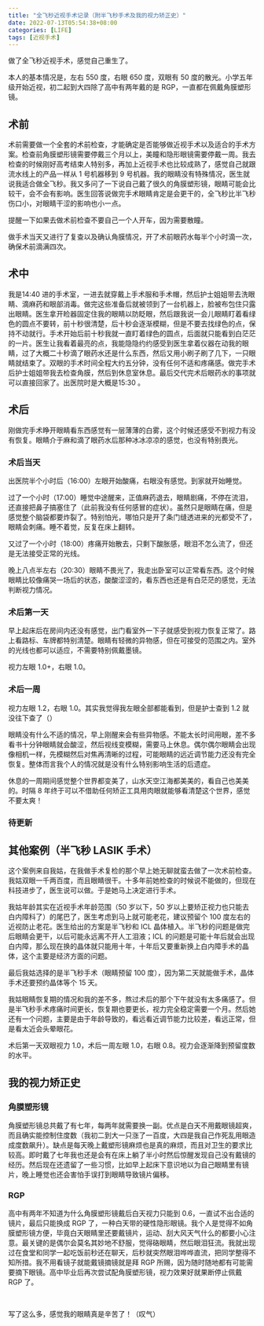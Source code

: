 ```yaml
---
title: "全飞秒近视手术记录（附半飞秒手术及我的视力矫正史）"
date: 2022-07-13T05:54:38+08:00
categories: [LIFE]
tags: [近视手术]
---
```


做了全飞秒近视手术，感觉自己重生了。

本人的基本情况是，左右 550 度，右眼 650 度，双眼有 50 度的散光。小学五年级开始近视，初二起到大四除了高中有两年戴的是 RGP，一直都在佩戴角膜塑形镜。

<!--more-->

## 术前
术前需要做一个全套的术前检查，才能确定是否能够做近视手术以及适合的手术方案。检查前角膜塑形镜需要停戴三个月以上，美瞳和隐形眼镜需要停戴一周。我去检查的时候刚好高考结束人特别多，再加上近视手术也比较成熟了，感觉自己就跟流水线上的产品一样从 1 号机器移到 9 号机器。我的眼睛没有特殊情况，医生就说我适合做全飞秒。我又多问了一下说自己戴了很久的角膜塑形镜，眼睛可能会比较干，会不会有影响。医生回答说做完手术眼睛肯定是会更干的，全飞秒比半飞秒伤口小，对眼睛干涩的影响也小一点。

提醒一下如果去做术前检查不要自己一个人开车，因为需要散瞳。

做手术当天又进行了复查以及确认角膜情况，开了术前眼药水每半个小时滴一次，确保术前滴满四次。

## 术中
我是14:40 进的手术室，一进去就穿戴上手术服和手术帽，然后护士姐姐带去洗眼睛、滴麻药和眼部消毒。做完这些准备后就被领到了一台机器上，脸被布包住只露出眼睛。医生拿开睑器固定住我的眼睛以防眨眼，然后跟我说一会儿眼睛盯着看绿色的圆点不要转，前十秒很清楚，后十秒会逐渐模糊，但是不要去找绿色的点，保持不动就行。手术开始后前十秒我就一直盯着绿色的圆点，后面就只能看到白茫茫的一片。医生让我看着最亮的点，我能隐隐约约感受到医生拿着仪器在动我的眼睛，过了大概二十秒滴了眼药水还是什么东西，然后又用小刷子刷了几下，一只眼睛就结束了。双眼的手术时间全程大约五分钟，没有任何不适和疼痛感。做完手术后护士姐姐带我去检查角膜，然后到休息室休息。最后交代完术后眼药水的事项就可以直接回家了。出医院时是大概是15:30 。

## 术后
刚做完手术睁开眼睛看东西感觉有一层薄薄的白雾，这个时候还感受不到视力有没有恢复。眼睛介于麻和滴了眼药水后那种冰冰凉凉的感觉，也没有特别畏光。

### 术后当天
出医院半个小时后（16:00）左眼开始酸痛，右眼没有感觉。到家就开始睡觉。

过了一个小时（17:00）睡觉中途醒来，正值麻药退去，眼睛剧痛，不停在流泪，还直接把鼻子搞塞住了（此前我没有任何感冒的症状）。虽然只是眼睛在痛，但是感觉整个脑袋都要炸裂了。特别怕光，哪怕只是开了条门缝透进来的光都受不了，眼睛会刺痛。睡不着觉，反复在床上翻转。

又过了一个小时（18:00）疼痛开始散去，只剩下酸胀感，眼泪不怎么流了，但还是无法接受正常的光线。

晚上八点半左右（20:30）眼睛不畏光了，我走出卧室可以正常看东西。这个时候眼睛比较像痛哭一场后的状态，酸酸涩涩的，看东西也还是有白茫茫的感觉，无法判断视力情况。

### 术后第一天
早上起床后在房间内还没有感觉，出门看室外一下子就感受到视力恢复正常了。路上看路标、车牌都特别清楚。眼睛有轻微的异物感，但在可接受的范围之内。室外的光线也都可以适应，不需要特别佩戴墨镜。

视力左眼 1.0+，右眼 1.0。

### 术后一周
视力左眼 1.2，右眼 1.0。其实我觉得我左眼全部都能看到，但是护士查到 1.2 就没往下查了（）

眼睛没有什么不适的情况，早上刚醒来会有些异物感。不能太长时间用眼，差不多看书十分钟眼睛就会酸涩，然后视线变模糊，需要马上休息。偶尔偶尔眼睛会出现像相机一样，先模糊然后对焦再清晰的过程，可能眼睛的远近调节能力还没有完全恢复。整体而言我个人的情况就是没有什么特别影响生活的后遗症。

休息的一周期间感觉整个世界都变美了，山水天空江海都美美的，看自己也美美的。时隔 8 年终于可以不借助任何矫正工具用肉眼就能够看清楚这个世界，感觉不要太爽！

### 待更新

## 其他案例（半飞秒 LASIK 手术）
这个案例来自我姑，在我做手术复检的那个早上她无聊就蛮去做了一次术前检查。我姑双眼一千两百度，而且眼睛很干。十多年前她检查的时候说不能做的，但现在科技进步了，医生说可以做。于是她马上决定进行手术。

我姑年龄其实在近视手术年龄范围（50 岁以下，50 岁以上要矫正视力也只能去白内障科了）的尾巴了，医生考虑到马上就可能老花，建议预留个 100 度左右的近视防止老花。医生给出的方案是半飞秒和 ICL 晶体植入。半飞秒的问题是做完后眼睛会更干，以后可能永远离不开人工泪液；ICL 的问题是可能十年后就会出现白内障，那么现在换的晶体就只能用十年，十年后又要重新换上白内障手术的晶体，这个主要是经济方面的问题。

最后我姑选择的是半飞秒手术（眼睛预留 100 度），因为第二天就能做手术，晶体手术还要预约晶体等个 15 天。

我姑眼睛恢复期的情况和我的差不多，熬过术后的那个下午就没有太多痛感了。但是半飞秒手术疼痛时间更长，恢复期也要更长，视力完全稳定需要一个月。然后她还有一个问题，主要是由于年龄导致的，看远看近调节能力比较差，看远正常，但是看太近会头晕眼花。

术后第一天双眼视力 1.0，术后一周左眼 1.0，右眼 0.8。视力会逐渐降到预留度数的水平。

## 我的视力矫正史
### 角膜塑形镜
角膜塑形镜总共戴了有七年，每两年就需要换一副。优点是白天不用戴眼镜超爽，而且确实能控制住度数（我初二到大一只涨了一百度，大四是我自己作死乱用眼造成度数飙升）。缺点是每天晚上戴塑形镜麻烦也是真的麻烦，而且对卫生的要求比较高。即时戴了七年我也还是会有在床上躺了半小时然后惊醒发现自己没有戴镜的经历。然后现在还遗留了一些习惯，比如早上起床下意识地以为自己眼睛里有镜片，晚上睡觉也还会害怕手误打到眼睛导致镜片偏移。

### RGP
高中有两年不知道为什么角膜塑形镜戴后白天视力只能到 0.6，一直试不出合适的镜片，最后只能换成 RGP 了，一种白天带的硬性隐形眼镜。我个人是觉得不如角膜塑形镜方便，毕竟白天眼睛里还要戴镜片，运动、刮大风天气什么的都要小心注意。最关键的是偶尔会莫名其妙地不舒服，觉得硌眼睛，然后眼泪狂流。我就出现过在食堂和同学一起吃饭前秒还在聊天，后秒就突然眼泪哗哗直流，把同学整得不知所措。我不用看镜子就能戴镜摘镜就是拜 RGP 所赐，因为随时随地都有可能需要摘下眼镜。高中毕业后再次尝试配角膜塑形镜，视力效果好就果断停止佩戴 RGP 了。

&nbsp;

写了这么多，感觉我的眼睛真是辛苦了！（叹气）
